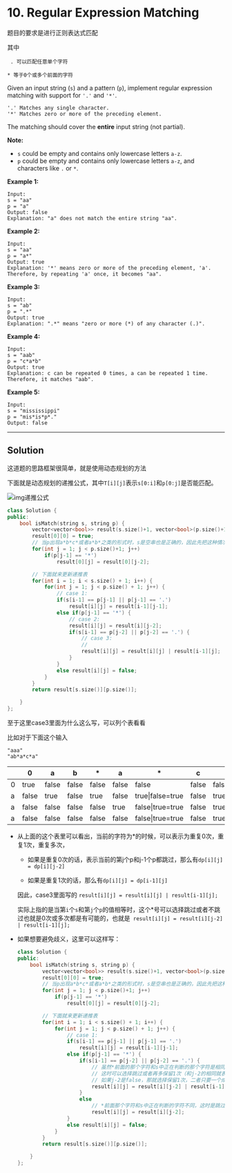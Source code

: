 # 10. Regular Expression Matching

题目的要求是进行正则表达式匹配

其中

` . 可以匹配任意单个字符`

`* 等于0个或多个前面的字符`

Given an input string (`s`) and a pattern (`p`), implement regular expression matching with support for `'.'` and `'*'`.

```
'.' Matches any single character.
'*' Matches zero or more of the preceding element.
```

The matching should cover the **entire** input string (not partial).

**Note:**

- `s` could be empty and contains only lowercase letters `a-z`.
- `p` could be empty and contains only lowercase letters `a-z`, and characters like `.` or `*`.

**Example 1:**

```
Input:
s = "aa"
p = "a"
Output: false
Explanation: "a" does not match the entire string "aa".
```

**Example 2:**

```
Input:
s = "aa"
p = "a*"
Output: true
Explanation: '*' means zero or more of the preceding element, 'a'. Therefore, by repeating 'a' once, it becomes "aa".
```

**Example 3:**

```
Input:
s = "ab"
p = ".*"
Output: true
Explanation: ".*" means "zero or more (*) of any character (.)".
```

**Example 4:**

```
Input:
s = "aab"
p = "c*a*b"
Output: true
Explanation: c can be repeated 0 times, a can be repeated 1 time. Therefore, it matches "aab".
```

**Example 5:**

```
Input:
s = "mississippi"
p = "mis*is*p*."
Output: false
```

---

## Solution

这道题的思路框架很简单，就是使用动态规划的方法

下面就是动态规划的递推公式，其中`T[i][j]`表示`s[0:i]`和`p[0:j]`是否能匹配。

![img递推公式](https://assets.leetcode.com/users/ckc721/image_1559480744.png)

```c++
class Solution {
public:
    bool isMatch(string s, string p) {
        vector<vector<bool>> result(s.size()+1, vector<bool>(p.size()+1, false));
        result[0][0] = true;
        // 当p出现a*b*c*或者a*b*之类的形式时，s是空串也是正确的，因此先把这种情况考虑进来。
        for(int j = 1; j < p.size()+1; j++)
            if(p[j-1] == '*')
                result[0][j] = result[0][j-2];

        // 下面就来更新递推表
        for(int i = 1; i < s.size() + 1; i++) {
            for(int j = 1; j < p.size() + 1; j++) {
                // case 1:
                if(s[i-1] == p[j-1] || p[j-1] == '.') 
                    result[i][j] = result[i-1][j-1];
                else if(p[j-1] == '*') {
                    // case 2:
                    result[i][j] = result[i][j-2];
                    if(s[i-1] == p[j-2] || p[j-2] == '.') {
                        // case 3:
                        // 
                        result[i][j] = result[i][j] | result[i-1][j];
                    }
                }
                else result[i][j] = false;
            }
        }
        return result[s.size()][p.size()];

    }
};
```

至于这里case3里面为什么这么写，可以列个表看看

比如对于下面这个输入

```
"aaa" 
"ab*a*c*a"
```

|      | 0     | a     | b     | *     | a     | *                | c     | *           | a     |
| ---- | ----- | ----- | ----- | ----- | ----- | ---------------- | ----- | ----------- | ----- |
| 0    | true  | false | false | false | false | false            | false | false       | false |
| a    | false | true  | false | true  | false | true\|false=true | false | true\|false | false |
| a    | false | false | false | false | true  | false\|true=true | false | true\|false | true  |
| a    | false | false | false | false | false | false\|true=true | false | true\|false | true  |

- 从上面的这个表里可以看出，当前的字符为\*的时候，可以表示为重复0次，重复1次，重复多次，

  - 如果是重复0次的话，表示当前的第j个p和j-1个p都跳过，那么有`dp[i][j] = dp[i][j-2]`

  - 如果是重复1次的话，那么有`dp[i][j] = dp[i-1][j]`

  因此，case3里面写的 `result[i][j] = result[i][j] | result[i-1][j];`

  实际上指的是当第`i`个`s`和第`j`个`p`的值相等时，这个\*号可以选择跳过或者不跳过也就是0次或多次都是有可能的，也就是` result[i][j] = result[i][j-2] | result[i-1][j];`

- 如果想要避免歧义，这里可以这样写：

  ```c++
  class Solution {
  public:
      bool isMatch(string s, string p) {
          vector<vector<bool>> result(s.size()+1, vector<bool>(p.size()+1, false));
          result[0][0] = true;
          // 当p出现a*b*c*或者a*b*之类的形式时，s是空串也是正确的，因此先把这种情况考虑进来。
          for(int j = 1; j < p.size()+1; j++)
              if(p[j-1] == '*')
                  result[0][j] = result[0][j-2];
  
          // 下面就来更新递推表
          for(int i = 1; i < s.size() + 1; i++) {
              for(int j = 1; j < p.size() + 1; j++) {
                  // case 1:
                  if(s[i-1] == p[j-1] || p[j-1] == '.') 
                      result[i][j] = result[i-1][j-1];
                  else if(p[j-1] == '*') {
                      if(s[i-1] == p[j-2] || p[j-2] == '.') {
                          // 虽然*前面的那个字符和s中正在判断的那个字符是相同的，
                          // 这时可以选择跳过或者再多保留1次（和j-2的相同就表示跳过）
                          // 如果j-2是false，那就选择保留1次，二者只要一个成立即可
                          result[i][j] = result[i][j-2] | result[i-1][j];
                      }
                      else
                          // *前面那个字符和s中正在判断的字符不同，这时是跳过
                          result[i][j] = result[i][j-2];
                  }
                  else result[i][j] = false;
              }
          }
          return result[s.size()][p.size()];
  
      }
  };
  ```

  